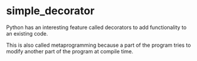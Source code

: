 # simple_decorator

Python has an interesting feature called decorators to add functionality to an existing code.

This is also called metaprogramming because a part of the program tries to modify another part of the program at compile time.
